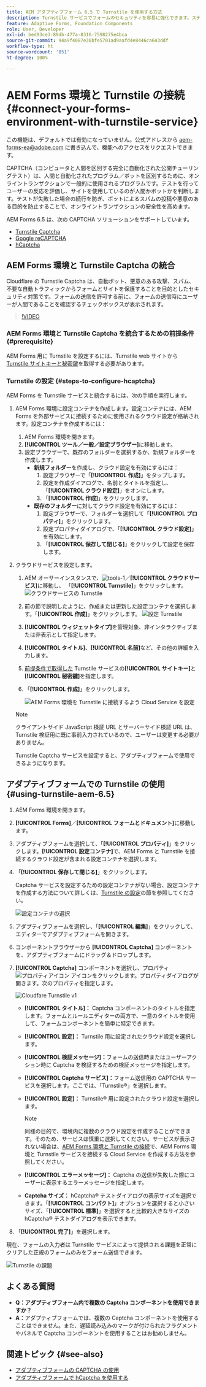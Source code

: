 ```yaml
---
title: AEM アダプティブフォーム 6.5 で Turnstile を使用する方法
description: Turnstile サービスでフォームのセキュリティを容易に強化できます。ステップバイステップガイドをご用意しております。
feature: Adaptive Forms, Foundation Components
role: User, Developer
exl-id: bed93ce3-89db-477a-8316-7598275e4bca
source-git-commit: 94a9f4087e36bfe5701ad9aafd4e8446ca643ddf
workflow-type: ht
source-wordcount: '851'
ht-degree: 100%

---
```


# AEM Forms 環境と Turnstile の接続 {#connect-your-forms-environment-with-turnstile-service}

<!--
<span class="preview">This feature is based on Feature Toggle id `FT_FORMS-12407`. To enable the feature, follow the steps given in the [Enable Feature Toggle](/help/forms/using/enable-feature-toggle.md) article. </span>
-->

<span class="preview">この機能は、デフォルトでは有効になっていません。公式アドレスから aem-forms-ea@adobe.com に書き込んで、機能へのアクセスをリクエストできます。</span>

CAPTCHA（コンピュータと人間を区別する完全に自動化された公開チューリングテスト）は、人間と自動化されたプログラム／ボットを区別するために、オンライントランザクションで一般的に使用されるプログラムです。テストを行ってユーザーの反応を評価し、サイトを使用しているのが人間かボットかを判断します。テストが失敗した場合の続行を防ぎ、ボットによるスパムの投稿や悪意のある目的を防止することで、オンライントランザクションの安全性を高めます。

AEM Forms 6.5 は、次の CAPTCHA ソリューションをサポートしています。

* [Turnstile Captcha](/help/forms/using/integrate-adaptive-forms-turnstile.md)
* [Google reCAPTCHA](/help/forms/using/captcha-adaptive-forms.md)
* [hCaptcha](/help/forms/using/integrate-adaptive-forms-hcaptcha.md)


<!-- ![Turnstile](assets/Turnstile-challenge.png)-->

## AEM Forms 環境と Turnstile Captcha の統合

Cloudflare の Turnstile Captcha は、自動ボット、悪意のある攻撃、スパム、不要な自動トラフィックからフォームとサイトを保護することを目的としたセキュリティ対策です。フォームの送信を許可する前に、フォームの送信時にユーザーが人間であることを確認するチェックボックスが表示されます。

>[!VIDEO](https://video.tv.adobe.com/v/3440941?captions=jpn)

### AEM Forms 環境と Turnstile Captcha を統合するための前提条件 {#prerequisite}

AEM Forms 用に Turnstile を設定するには、Turnstile web サイトから [Turnstile サイトキーと秘密鍵](https://developers.cloudflare.com/turnstile/get-started/)を取得する必要があります。

### Turnstile の設定 {#steps-to-configure-hcaptcha}

AEM Forms を Turnstile サービスと統合するには、次の手順を実行します。

1. AEM Forms 環境に設定コンテナを作成します。設定コンテナには、AEM Forms を外部サービスに接続するために使用されるクラウド設定が格納されます。設定コンテナを作成するには：
   1. AEM Forms 環境を開きます。
   1. **[!UICONTROL ツール／一般／設定ブラウザー]**&#x200B;に移動します。
   1. 設定ブラウザーで、既存のフォルダーを選択するか、新規フォルダーを作成します。
      * **新規フォルダー**&#x200B;を作成し、クラウド設定を有効にするには：
         1. 設定ブラウザーで「**[!UICONTROL 作成]**」をタップします。
         1. 設定を作成ダイアログで、名前とタイトルを指定し、「**[!UICONTROL クラウド設定]**」をオンにします。
         1. 「**[!UICONTROL 作成]**」をクリックします。
      * **既存のフォルダー**&#x200B;に対してクラウド設定を有効にするには：
         1. 設定ブラウザーで、フォルダーを選択して「**[!UICONTROL プロパティ]**」をクリックします。
         1. 設定プロパティダイアログで、「**[!UICONTROL クラウド設定]**」を有効にします。
         1. 「**[!UICONTROL 保存して閉じる]**」をクリックして設定を保存します。

1. クラウドサービスを設定します。
   1. AEM オーサーインスタンスで、![tools-1](assets/tools-1.png)／**[!UICONTROL クラウドサービス]**&#x200B;に移動し、 「**[!UICONTROL Turnstile]**」をクリックします。
      ![クラウドサービスの Turnstile](assets/turnstile-in-ui.png)
   1. 前の節で説明したように、作成または更新した設定コンテナを選択します。「**[!UICONTROL 作成]**」をクリックします。
      ![設定 Turnstile](assets/config-hcaptcha.png)
   1. **[!UICONTROL ウィジェットタイプ]**&#x200B;を管理対象、非インタラクティブまたは非表示として指定します。
   1. **[!UICONTROL タイトル]**、**[!UICONTROL 名前]**&#x200B;など、その他の詳細を入力します。
   1. [前提条件で取得した](#prerequisite) Turnstile サービスの&#x200B;**[!UICONTROL サイトキー]**&#x200B;と&#x200B;**[!UICONTROL 秘密鍵]**&#x200B;を指定します。
   1. 「**[!UICONTROL 作成]**」をクリックします。

      ![AEM Forms 環境を Turnstile に接続するよう Cloud Service を設定](assets/config-turntstile.png)

   >[!NOTE]
   > クライアントサイド JavaScript 検証 URL とサーバーサイド検証 URL は、Turnstile 検証用に既に事前入力されているので、ユーザーは変更する必要がありません。

   Turnstile Captcha サービスを設定すると、アダプティブフォームで使用できるようになります。

## アダプティブフォームでの Turnstile の使用 {#using-turnstile-aem-6.5}

1. AEM Forms 環境を開きます。
1. **[!UICONTROL Forms]**／**[!UICONTROL フォームとドキュメント]**&#x200B;に移動します。
1. アダプティブフォームを選択して、「**[!UICONTROL プロパティ]**」をクリックします。**[!UICONTROL 設定コンテナ]**&#x200B;で、AEM Forms と Turnstile を接続するクラウド設定が含まれる設定コンテナを選択します。
1. 「**[!UICONTROL 保存して閉じる]**」をクリックします。

   Captcha サービスを設定するための設定コンテナがない場合、設定コンテナを作成する方法について詳しくは、[Turnstile の設定](#configure-turnstile-steps-to-configure-hcaptcha)の節を参照してください。

   ![設定コンテナの選択](assets/captcha-properties.png)

1. アダプティブフォームを選択し、「**[!UICONTROL 編集]**」をクリックして、エディターでアダプティブフォームを開きます。
1. コンポーネントブラウザーから **[!UICONTROL Captcha]** コンポーネントを、アダプティブフォームにドラッグ＆ドロップします。
1. **[!UICONTROL Captcha]** コンポーネントを選択し、プロパティ ![プロパティアイコン](assets/configure-icon.svg) アイコンをクリックします。プロパティダイアログが開きます。次のプロパティを指定します。

   <!--![Turnstile v2](assets/turnstile-settings-v2.png)-->
   ![Cloudfare Turnstile v1](assets/turnstile-setting-v1.png)

   * **[!UICONTROL タイトル]：** Captcha コンポーネントのタイトルを指定します。フォームとルールエディターの両方で、一意のタイトルを使用して、フォームコンポーネントを簡単に特定できます。
   * **[!UICONTROL 設定]：** Turnstile 用に設定されたクラウド設定を選択します。
   * **[!UICONTROL 検証メッセージ]：**&#x200B;フォームの送信時またはユーザーアクション時に Captcha を検証するための検証メッセージを指定します。
   * **[!UICONTROL Captcha サービス]：**&#x200B;フォーム送信用の CAPTCHA サービスを選択します。ここでは、「Turnstile®」を選択します。
   * **[!UICONTROL 設定]：** Turnstile® 用に設定されたクラウド設定を選択します。
     >[!NOTE]
     >同様の目的で、環境内に複数のクラウド設定を作成することができます。そのため、サービスは慎重に選択してください。サービスが表示されない場合は、[AEM Forms 環境と Turnstile の接続](#connect-your-forms-environment-with-turnstile-service)で、AEM Forms 環境と Turnstile サービスを接続する Cloud Service を作成する方法を参照してください。

   * **[!UICONTROL エラーメッセージ]：** Captcha の送信が失敗した際にユーザーに表示するエラーメッセージを指定します。
   * **Captcha サイズ：** hCaptcha® テストダイアログの表示サイズを選択できます。「**[!UICONTROL コンパクト]**」オプションを選択すると小さいサイズ、「**[!UICONTROL 標準]**」を選択すると比較的大きなサイズの hCaptcha® テストダイアログを表示できます。

1. 「**[!UICONTROL 完了]**」を選択します。


現在、フォームの入力者は Turnstile サービスによって提供される課題を正常にクリアした正規のフォームのみをフォーム送信できます。

![Turnstile の課題](assets/turnstile-challenge.png)


## よくある質問

* **Q：アダプティブフォーム内で複数の Captcha コンポーネントを使用できますか？**
* **A：**&#x200B;アダプティブフォームでは、複数の Captcha コンポーネントを使用することはできません。また、遅延読み込みのマークが付けられたフラグメントやパネルで Captcha コンポーネントを使用することはお勧めしません。

## 関連トピック {#see-also}

* [アダプティブフォームの CAPTCHA の使用](/help/forms/using/captcha-adaptive-forms.md)
* [アダプティブフォームで hCaptcha を使用する](/help/forms/using/integrate-adaptive-forms-hcaptcha.md)
